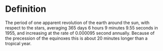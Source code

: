 # Definition

The period of one apparent revolution of the earth around the sun, with
respect to the stars, averaging 365 days 6 hours 9 minutes 9.55 seconds
in 1955, and increasing at the rate of 0.000095 second annually. Because
of the precession of the equinoxes this is about 20 minutes longer than
a tropical year.
